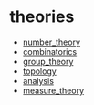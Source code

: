 theories
========

* [number_theory](number_theory/number_theory.md)
* [combinatorics](combinatorics/combinatorics.md)
* [group_theory](group_theory/group_theory.md)
* [topology](topology/topology.md)
* [analysis](analysis/analysis.md)
* [measure_theory](measure_theory/measure_theory.md)